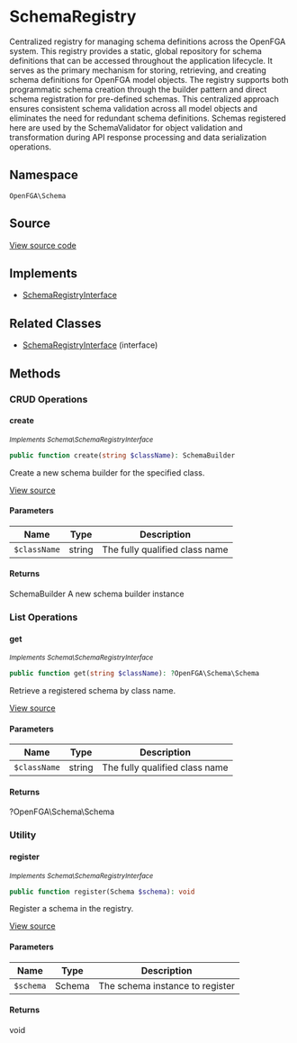 # SchemaRegistry

Centralized registry for managing schema definitions across the OpenFGA system. This registry provides a static, global repository for schema definitions that can be accessed throughout the application lifecycle. It serves as the primary mechanism for storing, retrieving, and creating schema definitions for OpenFGA model objects. The registry supports both programmatic schema creation through the builder pattern and direct schema registration for pre-defined schemas. This centralized approach ensures consistent schema validation across all model objects and eliminates the need for redundant schema definitions. Schemas registered here are used by the SchemaValidator for object validation and transformation during API response processing and data serialization operations.

## Namespace
`OpenFGA\Schema`

## Source
[View source code](https://github.com/evansims/openfga-php/blob/main/src/Schema/SchemaRegistry.php)

## Implements
* [SchemaRegistryInterface](SchemaRegistryInterface.md)

## Related Classes
* [SchemaRegistryInterface](Schema/SchemaRegistryInterface.md) (interface)



## Methods

                                                                        
### CRUD Operations
#### create

*<small>Implements Schema\SchemaRegistryInterface</small>*  

```php
public function create(string $className): SchemaBuilder
```

Create a new schema builder for the specified class.

[View source](https://github.com/evansims/openfga-php/blob/main/src/Schema/SchemaRegistryInterface.php#L29)

#### Parameters
| Name | Type | Description |
|------|------|-------------|
| `$className` | string | The fully qualified class name |

#### Returns
SchemaBuilder
 A new schema builder instance

### List Operations
#### get

*<small>Implements Schema\SchemaRegistryInterface</small>*  

```php
public function get(string $className): ?OpenFGA\Schema\Schema
```

Retrieve a registered schema by class name.

[View source](https://github.com/evansims/openfga-php/blob/main/src/Schema/SchemaRegistryInterface.php#L37)

#### Parameters
| Name | Type | Description |
|------|------|-------------|
| `$className` | string | The fully qualified class name |

#### Returns
?OpenFGA\Schema\Schema

### Utility
#### register

*<small>Implements Schema\SchemaRegistryInterface</small>*  

```php
public function register(Schema $schema): void
```

Register a schema in the registry.

[View source](https://github.com/evansims/openfga-php/blob/main/src/Schema/SchemaRegistryInterface.php#L44)

#### Parameters
| Name | Type | Description |
|------|------|-------------|
| `$schema` | Schema | The schema instance to register |

#### Returns
void


